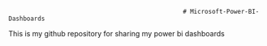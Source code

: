                                                     # Microsoft-Power-BI-Dashboards
This is my github repository for sharing my power bi dashboards
